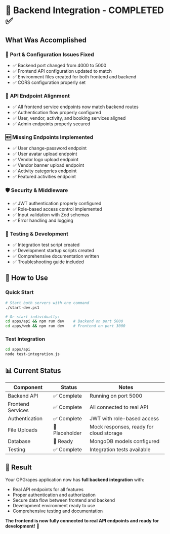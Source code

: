 # 🎯 Backend Integration - COMPLETED ✅

## What Was Accomplished

### 🔧 **Port & Configuration Issues Fixed**
- ✅ Backend port changed from 4000 to 5000
- ✅ Frontend API configuration updated to match
- ✅ Environment files created for both frontend and backend
- ✅ CORS configuration properly set

### 📡 **API Endpoint Alignment**
- ✅ All frontend service endpoints now match backend routes
- ✅ Authentication flow properly configured
- ✅ User, vendor, activity, and booking services aligned
- ✅ Admin endpoints properly secured

### 🆕 **Missing Endpoints Implemented**
- ✅ User change-password endpoint
- ✅ User avatar upload endpoint  
- ✅ Vendor logo upload endpoint
- ✅ Vendor banner upload endpoint
- ✅ Activity categories endpoint
- ✅ Featured activities endpoint

### 🛡️ **Security & Middleware**
- ✅ JWT authentication properly configured
- ✅ Role-based access control implemented
- ✅ Input validation with Zod schemas
- ✅ Error handling and logging

### 🧪 **Testing & Development**
- ✅ Integration test script created
- ✅ Development startup scripts created
- ✅ Comprehensive documentation written
- ✅ Troubleshooting guide included

## 🚀 **How to Use**

### **Quick Start**
```bash
# Start both servers with one command
./start-dev.ps1

# Or start individually:
cd apps/api && npm run dev    # Backend on port 5000
cd apps/web && npm run dev    # Frontend on port 3000
```

### **Test Integration**
```bash
cd apps/api
node test-integration.js
```

## 📊 **Current Status**

| Component | Status | Notes |
|-----------|--------|-------|
| Backend API | ✅ Complete | Running on port 5000 |
| Frontend Services | ✅ Complete | All connected to real API |
| Authentication | ✅ Complete | JWT with role-based access |
| File Uploads | 🔶 Placeholder | Mock responses, ready for cloud storage |
| Database | 🔶 Ready | MongoDB models configured |
| Testing | ✅ Complete | Integration tests available |

## 🎉 **Result**

Your OPGrapes application now has **full backend integration** with:
- Real API endpoints for all features
- Proper authentication and authorization
- Secure data flow between frontend and backend
- Development environment ready to use
- Comprehensive testing and documentation

**The frontend is now fully connected to real API endpoints and ready for development!** 🚀

